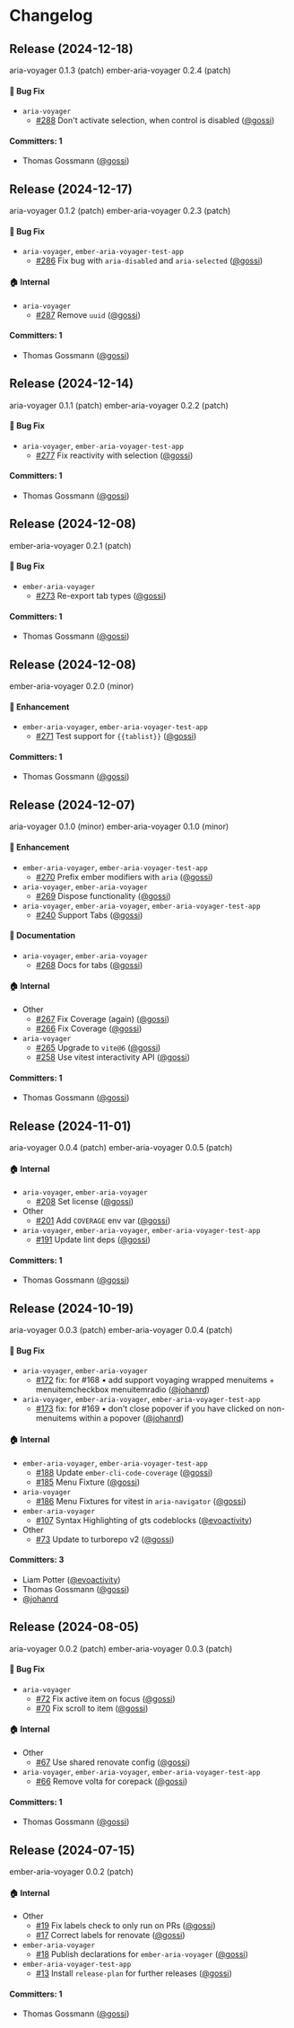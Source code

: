 # Changelog

## Release (2024-12-18)

aria-voyager 0.1.3 (patch)
ember-aria-voyager 0.2.4 (patch)

#### :bug: Bug Fix
* `aria-voyager`
  * [#288](https://github.com/hokulea/aria-voyager/pull/288) Don't activate selection, when control is disabled ([@gossi](https://github.com/gossi))

#### Committers: 1
- Thomas Gossmann ([@gossi](https://github.com/gossi))

## Release (2024-12-17)

aria-voyager 0.1.2 (patch)
ember-aria-voyager 0.2.3 (patch)

#### :bug: Bug Fix
* `aria-voyager`, `ember-aria-voyager-test-app`
  * [#286](https://github.com/hokulea/aria-voyager/pull/286) Fix bug with `aria-disabled` and `aria-selected` ([@gossi](https://github.com/gossi))

#### :house: Internal
* `aria-voyager`
  * [#287](https://github.com/hokulea/aria-voyager/pull/287) Remove `uuid` ([@gossi](https://github.com/gossi))

#### Committers: 1
- Thomas Gossmann ([@gossi](https://github.com/gossi))

## Release (2024-12-14)

aria-voyager 0.1.1 (patch)
ember-aria-voyager 0.2.2 (patch)

#### :bug: Bug Fix
* `aria-voyager`, `ember-aria-voyager-test-app`
  * [#277](https://github.com/hokulea/aria-voyager/pull/277) Fix reactivity with selection ([@gossi](https://github.com/gossi))

#### Committers: 1
- Thomas Gossmann ([@gossi](https://github.com/gossi))

## Release (2024-12-08)

ember-aria-voyager 0.2.1 (patch)

#### :bug: Bug Fix
* `ember-aria-voyager`
  * [#273](https://github.com/hokulea/aria-voyager/pull/273) Re-export tab types ([@gossi](https://github.com/gossi))

#### Committers: 1
- Thomas Gossmann ([@gossi](https://github.com/gossi))

## Release (2024-12-08)

ember-aria-voyager 0.2.0 (minor)

#### :rocket: Enhancement
* `ember-aria-voyager`, `ember-aria-voyager-test-app`
  * [#271](https://github.com/hokulea/aria-voyager/pull/271) Test support for `{{tablist}}` ([@gossi](https://github.com/gossi))

#### Committers: 1
- Thomas Gossmann ([@gossi](https://github.com/gossi))

## Release (2024-12-07)

aria-voyager 0.1.0 (minor)
ember-aria-voyager 0.1.0 (minor)

#### :rocket: Enhancement
* `ember-aria-voyager`, `ember-aria-voyager-test-app`
  * [#270](https://github.com/hokulea/aria-voyager/pull/270) Prefix ember modifiers with `aria` ([@gossi](https://github.com/gossi))
* `aria-voyager`, `ember-aria-voyager`
  * [#269](https://github.com/hokulea/aria-voyager/pull/269) Dispose functionality ([@gossi](https://github.com/gossi))
* `aria-voyager`, `ember-aria-voyager`, `ember-aria-voyager-test-app`
  * [#240](https://github.com/hokulea/aria-voyager/pull/240) Support Tabs ([@gossi](https://github.com/gossi))

#### :memo: Documentation
* `aria-voyager`, `ember-aria-voyager`
  * [#268](https://github.com/hokulea/aria-voyager/pull/268) Docs for tabs ([@gossi](https://github.com/gossi))

#### :house: Internal
* Other
  * [#267](https://github.com/hokulea/aria-voyager/pull/267) Fix Coverage (again) ([@gossi](https://github.com/gossi))
  * [#266](https://github.com/hokulea/aria-voyager/pull/266) Fix Coverage ([@gossi](https://github.com/gossi))
* `aria-voyager`
  * [#265](https://github.com/hokulea/aria-voyager/pull/265) Upgrade to `vite@6` ([@gossi](https://github.com/gossi))
  * [#258](https://github.com/hokulea/aria-voyager/pull/258) Use vitest interactivity API ([@gossi](https://github.com/gossi))

#### Committers: 1
- Thomas Gossmann ([@gossi](https://github.com/gossi))

## Release (2024-11-01)

aria-voyager 0.0.4 (patch)
ember-aria-voyager 0.0.5 (patch)

#### :house: Internal
* `aria-voyager`, `ember-aria-voyager`
  * [#208](https://github.com/hokulea/aria-voyager/pull/208) Set license ([@gossi](https://github.com/gossi))
* Other
  * [#201](https://github.com/hokulea/aria-voyager/pull/201) Add `COVERAGE` env var ([@gossi](https://github.com/gossi))
* `aria-voyager`, `ember-aria-voyager`, `ember-aria-voyager-test-app`
  * [#191](https://github.com/hokulea/aria-voyager/pull/191) Update lint deps ([@gossi](https://github.com/gossi))

#### Committers: 1
- Thomas Gossmann ([@gossi](https://github.com/gossi))

## Release (2024-10-19)

aria-voyager 0.0.3 (patch)
ember-aria-voyager 0.0.4 (patch)

#### :bug: Bug Fix
* `aria-voyager`, `ember-aria-voyager`
  * [#172](https://github.com/hokulea/aria-voyager/pull/172) fix: for #168 • add support voyaging wrapped menuitems + menuitemcheckbox menuitemradio ([@johanrd](https://github.com/johanrd))
* `aria-voyager`, `ember-aria-voyager`, `ember-aria-voyager-test-app`
  * [#173](https://github.com/hokulea/aria-voyager/pull/173) fix: for #169 • don't close popover if you have clicked on non-menuitems within a popover ([@johanrd](https://github.com/johanrd))

#### :house: Internal
* `ember-aria-voyager`, `ember-aria-voyager-test-app`
  * [#188](https://github.com/hokulea/aria-voyager/pull/188) Update `ember-cli-code-coverage` ([@gossi](https://github.com/gossi))
  * [#185](https://github.com/hokulea/aria-voyager/pull/185) Menu Fixture ([@gossi](https://github.com/gossi))
* `aria-voyager`
  * [#186](https://github.com/hokulea/aria-voyager/pull/186) Menu Fixtures for vitest in `aria-navigator` ([@gossi](https://github.com/gossi))
* `ember-aria-voyager`
  * [#107](https://github.com/hokulea/aria-voyager/pull/107) Syntax Highlighting of gts codeblocks ([@evoactivity](https://github.com/evoactivity))
* Other
  * [#73](https://github.com/hokulea/aria-voyager/pull/73) Update to turborepo v2 ([@gossi](https://github.com/gossi))

#### Committers: 3
- Liam Potter ([@evoactivity](https://github.com/evoactivity))
- Thomas Gossmann ([@gossi](https://github.com/gossi))
- [@johanrd](https://github.com/johanrd)

## Release (2024-08-05)

aria-voyager 0.0.2 (patch)
ember-aria-voyager 0.0.3 (patch)

#### :bug: Bug Fix
* `aria-voyager`
  * [#72](https://github.com/hokulea/aria-voyager/pull/72) Fix active item on focus ([@gossi](https://github.com/gossi))
  * [#70](https://github.com/hokulea/aria-voyager/pull/70) Fix scroll to item ([@gossi](https://github.com/gossi))

#### :house: Internal
* Other
  * [#67](https://github.com/hokulea/aria-voyager/pull/67) Use shared renovate config ([@gossi](https://github.com/gossi))
* `aria-voyager`, `ember-aria-voyager`, `ember-aria-voyager-test-app`
  * [#66](https://github.com/hokulea/aria-voyager/pull/66) Remove volta for corepack ([@gossi](https://github.com/gossi))

#### Committers: 1
- Thomas Gossmann ([@gossi](https://github.com/gossi))

## Release (2024-07-15)

ember-aria-voyager 0.0.2 (patch)

#### :house: Internal
* Other
  * [#19](https://github.com/hokulea/aria-voyager/pull/19) Fix labels check to only run on PRs ([@gossi](https://github.com/gossi))
  * [#17](https://github.com/hokulea/aria-voyager/pull/17) Correct labels for renovate ([@gossi](https://github.com/gossi))
* `ember-aria-voyager`
  * [#18](https://github.com/hokulea/aria-voyager/pull/18) Publish declarations for `ember-aria-voyager` ([@gossi](https://github.com/gossi))
* `ember-aria-voyager-test-app`
  * [#13](https://github.com/hokulea/aria-voyager/pull/13) Install `release-plan` for further releases ([@gossi](https://github.com/gossi))

#### Committers: 1
- Thomas Gossmann ([@gossi](https://github.com/gossi))
